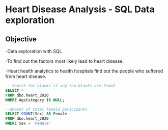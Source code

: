 # Heart Disease Analysis - SQL Data exploration


## Objective 

-Data exploration with SQL

-To find out the factors most likely lead to heart disease.  

-Heart health analytics to health hospitals find out the people who suffered from heart disease.  



```sql
-- Search for blanks if any *no blanks are found
SELECT *
FROM dbo.heart_2020
WHERE AgeCategory IS NULL;
```




```sql
--amount of total female paticipants
SELECT COUNT(Sex) AS Female 
FROM dbo.heart_2020 
WHERE Sex = 'Female'
```
